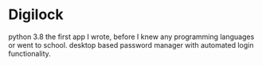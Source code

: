 # Digilock
 python 3.8
the first app I wrote, before I knew any programming languages or went to school.
desktop based password manager with automated login functionality. 
